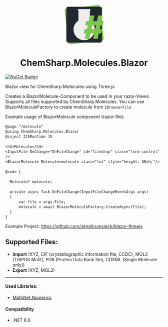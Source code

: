 <p align="center">
<img src="https://raw.githubusercontent.com/JensKrumsieck/ChemSharp/master/icon.png" height="125px" /></p>
<h1 align="center" >ChemSharp.Molecules.Blazor</h1> 

[![NuGet Badge](https://buildstats.info/nuget/ChemSharp.Molecules.Blazor?includePreReleases=true)](https://www.nuget.org/packages/ChemSharp.Molecules.Blazor/)

Blazor view for ChemSharp.Molecules using Three.js

Creates a BlazorMolecule-Component to be used in your razor-Views. Supports all files supported by ChemSharp.Molecules.
You can use BlazorMoleculeFactory to create molecule from ```IBrowserFile```

Example usage of BlazorMolecule component (razor-file):
  ```razor
@page "/molecule"
@using ChemSharp.Molecules.Blazor
@inject IJSRuntime JS

<h3>Molecule</h3>
<InputFile OnChange="OnFileChange" id="filedrop" class="form-control" />   
<BlazorMolecule Molecule=molecule class="lol" style="height: 50vh;"/>

@code {

    Molecule? molecule;

    private async Task OnFileChange(InputFileChangeEventArgs args)
    {
        var file = args.File;
        molecule = await BlazorMoleculeFactory.CreateAsync(file);
    }
}
  ```
 Example Project:
 https://github.com/JensKrumsieck/blazor-threejs
  
## Supported Files:
* **Import** (XYZ, CIF (crystallographic information file, CCDC), MOL2 (TRIPOS Mol2), PDB (Protein Data Bank file), CDXML (Single Molecule only))
* **Export** (XYZ, MOL2)
  
<hr/>

#### Used Libraries:
* [MathNet.Numerics](https://github.com/mathnet/mathnet-numerics)

#### Compatibility
* .NET 6.0
